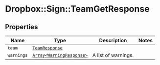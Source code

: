 # Dropbox::Sign::TeamGetResponse



## Properties

| Name | Type | Description | Notes |
| ---- | ---- | ----------- | ----- |
| `team` | [```TeamResponse```](TeamResponse.md) |    |  |
| `warnings` | [```Array<WarningResponse>```](WarningResponse.md) |  A list of warnings.  |  |


